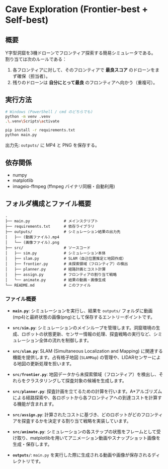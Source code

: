 # Cave Exploration (Frontier-best + Self-best)

## 概要
Y字型洞窟を3機ドローンでフロンティア探索する簡易シミュレータである。  
割り当ては次のルールである：
1. 各フロンティアに対して、そのフロンティアで **最良スコア** のドローンをまず確保（担当者）。
2. 残りのドローンは **自分にとって最良** のフロンティアへ向かう（重複可）。

## 実行方法
```bash
# Windows (PowerShell / cmd のどちらでも)
python -m venv .venv
.\.venv\Scripts\activate

pip install -r requirements.txt
python main.py
```

出力先: `outputs/` に MP4 と PNG を保存する。

## 依存関係
- numpy
- matplotlib
- imageio-ffmpeg  (ffmpeg バイナリ同梱・自動利用)

## フォルダ構成とファイル概要

```
.
├── main.py               # メインスクリプト
├── requirements.txt      # 依存ライブラリ
├── outputs/              # シミュレーション結果の出力先
│   ├── (動画ファイル).mp4
│   └── (画像ファイル).png
├── src/                  # ソースコード
│   ├── sim.py            # シミュレーション本体
│   ├── slam.py           # SLAM（自己位置推定と地図作成）
│   ├── frontier.py       # 未探索領域（フロンティア）の検出
│   ├── planner.py        # 経路計画とコスト計算
│   ├── assign.py         # フロンティアの割り当て戦略
│   └── animate.py        # 結果の動画・画像生成
└── README.md             # このファイル
```

### ファイル概要

- **`main.py`**:
  シミュレーションを実行し、結果を `outputs/` フォルダに動画(mp4)と最終状態の画像(png)として保存するエントリーポイントです。

- **`src/sim.py`**:
  シミュレーションのメインループを管理します。洞窟環境の生成、ロボットの状態更新、センサー情報の処理、探査戦略の実行など、シミュレーション全体の流れを制御します。

- **`src/slam.py`**:
  SLAM (Simultaneous Localization and Mapping) に関連する機能を提供します。占有格子地図 (`SLAMMap`) の管理や、LIDARセンサーによる地図の更新処理を担います。

- **`src/frontier.py`**:
  地図データから未探索領域（フロンティア）を検出し、それらをクラスタリングして探査対象の候補を生成します。

- **`src/planner.py`**:
  探査計画を立てるための計算を行います。A*アルゴリズムによる経路探索や、各ロボットから各フロンティアへの到達コストを計算する機能が含まれます。

- **`src/assign.py`**:
  計算されたコストに基づき、どのロボットがどのフロンティアを探査するかを決定する割り当て戦略を実装しています。

- **`src/animate.py`**:
  シミュレーションの各ステップの状態をフレームとして受け取り、matplotlibを用いてアニメーション動画やスナップショット画像を生成・保存します。

- **`outputs/`**:
  `main.py` を実行した際に生成される動画や画像が保存されるディレクトリです。
